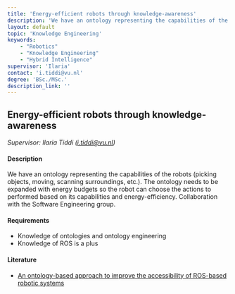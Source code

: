 ```yaml
---
title: 'Energy-efficient robots through knowledge-awareness'
description: 'We have an ontology representing the capabilities of the robots (picking objects, moving, scanning surroundings, etc.). The ontology needs to be expanded with energy budgets so the robot can choose the actions to performed based on its capabilities and energy-efficiency.'
layout: default
topic: 'Knowledge Engineering'
keywords:
    - "Robotics"
    - "Knowledge Engineering"
    - "Hybrid Intelligence"
supervisor: 'Ilaria'
contact: 'i.tiddi@vu.nl'
degree: 'BSc./MSc.'
description_link: ''
---
```


## Energy-efficient robots through knowledge-awareness
*Supervisor: Ilaria Tiddi (i.tiddi@vu.nl)*

#### Description
We have an ontology representing the capabilities of the robots (picking objects, moving, scanning surroundings, etc.). The ontology needs to be expanded with energy budgets so the robot can choose the actions to performed based on its capabilities and energy-efficiency. Collaboration with the Software Engineering group.

#### Requirements
- Knowledge of ontologies and ontology engineering
- Knowledge of ROS is a plus

#### Literature
- [An ontology-based approach to improve the accessibility of ROS-based robotic systems](https://dl.acm.org/doi/pdf/10.1145/3148011.3148014)
